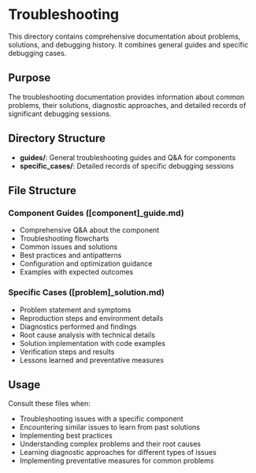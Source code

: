 # Troubleshooting

This directory contains comprehensive documentation about problems, solutions, and debugging history. It combines general guides and specific debugging cases.

## Purpose

The troubleshooting documentation provides information about common problems, their solutions, diagnostic approaches, and detailed records of significant debugging sessions.

## Directory Structure

- **guides/**: General troubleshooting guides and Q&A for components
- **specific_cases/**: Detailed records of specific debugging sessions

## File Structure

### Component Guides ([component]_guide.md)

- Comprehensive Q&A about the component
- Troubleshooting flowcharts
- Common issues and solutions
- Best practices and antipatterns
- Configuration and optimization guidance
- Examples with expected outcomes

### Specific Cases ([problem]_solution.md)

- Problem statement and symptoms
- Reproduction steps and environment details
- Diagnostics performed and findings
- Root cause analysis with technical details
- Solution implementation with code examples
- Verification steps and results
- Lessons learned and preventative measures

## Usage

Consult these files when:

- Troubleshooting issues with a specific component
- Encountering similar issues to learn from past solutions
- Implementing best practices
- Understanding complex problems and their root causes
- Learning diagnostic approaches for different types of issues
- Implementing preventative measures for common problems